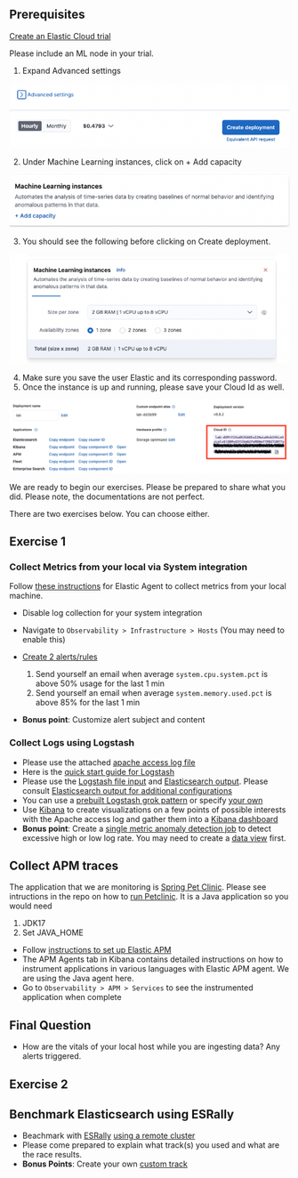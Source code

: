 ## Prerequisites

[Create an Elastic Cloud trial](https://www.elastic.co/cloud/cloud-trial-overview)

Please include an ML node in your trial.

1. Expand Advanced settings

![alt_text](../images/image1.png "image_tooltip")

2. Under Machine Learning instances, click on + Add capacity

![alt_text](../images/image2.png "image_tooltip")

3. You should see the following before clicking on Create deployment.

![alt_text](../images/image3.png "image_tooltip")

4. Make sure you save the user Elastic and its corresponding password. 
5. Once the instance is up and running, please save your Cloud Id as well. 

![alt_text](../images/image4.png "image_tooltip")

We are ready to begin our exercises. Please be prepared to share what you did. Please note, the documentations are not perfect. 

There are two exercises below. You can choose either. 

## Exercise 1 

### Collect Metrics from your local via System integration

Follow [these instructions](https://www.elastic.co/guide/en/fleet/current/install-fleet-managed-elastic-agent.html#elastic-agent-installation-steps) for Elastic Agent to collect metrics from your local machine.

* Disable log collection for your system integration
* Navigate to `Observability > Infrastructure > Hosts`  (You may need to enable this)
* [Create 2 alerts/rules](https://www.elastic.co/guide/en/observability/8.8/create-alerts.html#create-alerts-rules) 

    1. Send yourself an email when average `system.cpu.system.pct` is above 50% usage for the last 1 min 
    2. Send yourself an email when average `system.memory.used.pct` is above 85% for the last 1 min

* **Bonus point**: Customize alert subject and content

### Collect Logs using Logstash

* Please use the attached [apache access log file](data/apache-access.log)
* Here is the [quick start guide for Logstash](https://www.elastic.co/guide/en/logstash/current/getting-started-with-logstash.html)
* Please use the [Logstash file input](https://www.elastic.co/guide/en/logstash/current/plugins-inputs-file.html)
 and [Elasticsearch output](https://www.elastic.co/guide/en/logstash/current/connecting-to-cloud.html#connecting-to-cloud). Please consult [Elasticsearch output for additional configurations](https://www.elastic.co/guide/en/logstash/current/plugins-outputs-elasticsearch.html) 
* You can use a [prebuilt Logstash grok pattern](https://github.com/hpcugent/logstash-patterns/blob/master/files/grok-patterns) or specify [your own](https://www.elastic.co/guide/en/logstash/current/plugins-filters-grok.html)
* Use [Kibana](https://www.elastic.co/guide/en/kibana/current/get-started.html#view-and-analyze-the-data) to create visualizations on a few points of possible interests with the Apache access log and gather them into a [Kibana dashboard](https://www.elastic.co/guide/en/kibana/current/dashboard.html)
* **Bonus point**: Create a [single metric anomaly detection job](https://www.elastic.co/guide/en/machine-learning/8.8/ml-ad-finding-anomalies.html) to detect excessive high or low log rate. You may need to create a [data view](https://www.elastic.co/guide/en/kibana/current/data-views.html#data-views) first. 

## Collect APM traces

The application that we are monitoring is [Spring Pet Clinic](https://github.com/spring-projects/spring-petclinic). Please see intructions in the repo on how to [run Petclinic](https://github.com/spring-projects/spring-petclinic#running-petclinic-locally). It is a Java application so you would need 

1. JDK17
2. Set JAVA_HOME

* Follow [instructions to set up Elastic APM](https://www.elastic.co/guide/en/apm/guide/current/apm-quick-start.html#add-apm-integration)
* The APM Agents tab in Kibana contains detailed instructions on how to instrument applications in various languages with Elastic APM agent. We are using the Java agent here.
* Go to `Observability > APM > Services` to see the instrumented application when complete

## Final Question

* How are the vitals of your local host while you are ingesting data? Any alerts triggered.

## Exercise 2 

## Benchmark Elasticsearch using ESRally

* Beachmark with [ESRally](https://esrally.readthedocs.io/en/stable/quickstart.html) [using a remote cluster](https://esrally.readthedocs.io/en/stable/recipes.html#benchmarking-a-remote-cluster)
* Please come prepared to explain what track(s) you used and what are the race results.
* **Bonus Points**: Create your own [custom track](https://esrally.readthedocs.io/en/stable/adding_tracks.html) 


